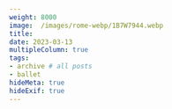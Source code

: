 ```yaml
---
weight: 8000
image:  /images/rome-webp/1B7W7944.webp
title:
date: 2023-03-13
multipleColumn: true
tags:
- archive # all posts
- ballet
hideMeta: true
hideExif: true
---
```


